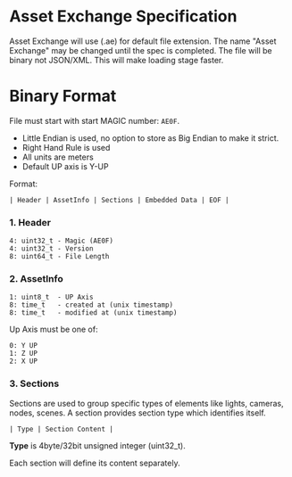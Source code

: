 # Asset Exchange Specification

Asset Exchange will use (.ae) for default file extension. The name "Asset Exchange" may be changed until the spec is completed. The file will be binary not JSON/XML. This will make loading stage faster.

# Binary Format

File must start with start MAGIC number: `AE0F`.

- Little Endian is used, no option to store as Big Endian to make it strict. 
- Right Hand Rule is used
- All units are meters
- Default UP axis is Y-UP

Format:

```
| Header | AssetInfo | Sections | Embedded Data | EOF |
```

### 1. Header

```
4: uint32_t - Magic (AE0F)
4: uint32_t - Version
8: uint64_t - File Length
```

### 2. AssetInfo

```
1: uint8_t  - UP Axis
8: time_t   - created at (unix timestamp)
8: time_t   - modified at (unix timestamp)
```

Up Axis must be one of:

```
0: Y UP
1: Z UP
2: X UP
```

### 3. Sections

Sections are used to group specific types of elements like lights, cameras, nodes, scenes. A section provides section type which identifies itself.

```
| Type | Section Content |
```

**Type** is 4byte/32bit unsigned integer (uint32_t).

Each section will define its content separately.

